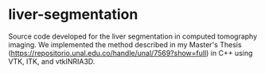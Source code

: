 # liver-segmentation

Source code developed for the liver segmentation in computed tomography imaging. We implemented the method described in my Master's Thesis (https://repositorio.unal.edu.co/handle/unal/7569?show=full) in C++ using VTK, ITK, and vtkINRIA3D.
